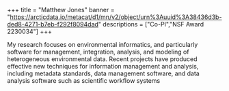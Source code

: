 +++
title = "Matthew Jones"
banner = "https://arcticdata.io/metacat/d1/mn/v2/object/urn%3Auuid%3A38436d3b-ded8-4271-b7eb-f292f8094dad"
descriptions = ["Co-PI","NSF Award 2230034"]
+++

My research focuses on environmental informatics, and particularly software for management, integration, analysis, and modeling of heterogeneous environmental data. Recent projects have produced effective new techniques for information management and analysis, including metadata standards, data management software, and data analysis software such as scientific workflow systems
